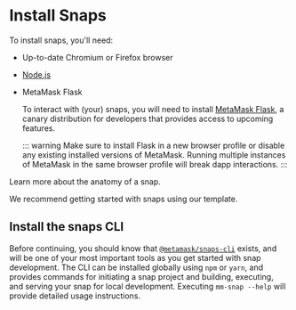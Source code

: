 # Install Snaps

To install snaps, you'll need:

- Up-to-date Chromium or Firefox browser
- [Node.js](https://nodejs.org/)
- MetaMask Flask

  To interact with (your) snaps, you will need to install [MetaMask Flask](https://metamask.io/flask/),
  a canary distribution for developers that provides access to upcoming features.

  ::: warning
  Make sure to install Flask in a new browser profile or disable any existing installed versions of MetaMask.
  Running multiple instances of MetaMask in the same browser profile will break dapp interactions.
  :::
  
Learn more about the anatomy of a snap.

We recommend getting started with snaps using our template.

## Install the snaps CLI

Before continuing, you should know that
[`@metamask/snaps-cli`](https://www.npmjs.com/package/@metamask/snaps-cli) exists, and will be one
of your most important tools as you get started with snap development.
The CLI can be installed globally using `npm` or `yarn`, and provides commands for initiating a snap
project and building, executing, and serving your snap for local development.
Executing `mm-snap --help` will provide detailed usage instructions.
